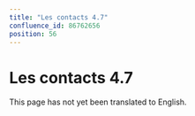 ```yaml
---
title: "Les contacts 4.7"
confluence_id: 86762656
position: 56
---
```

# Les contacts 4.7


This page has not yet been translated to English.

